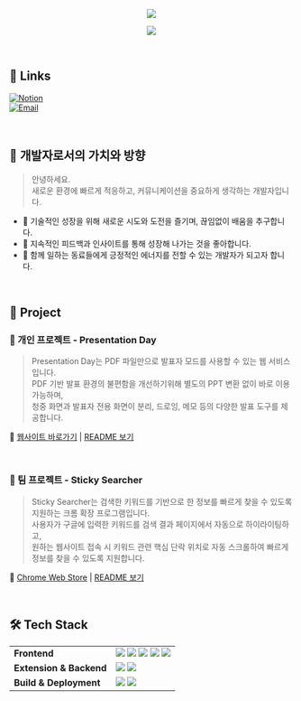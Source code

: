 <p align="center">
  <img src="https://capsule-render.vercel.app/api?type=waving&color=39FF14&height=270&section=header&text=Lee%20JongSeok&fontSize=45&fontAlign=75&fontColor=ffffff&desc=Frontend%20Engineer&descSize=17&descAlign=83" />
</p>

<p align="center">
  <img src="https://readme-typing-svg.herokuapp.com?font=Fira+Code&size=30&pause=1000&color=39FF14&center=true&vCenter=true&width=600&lines=Welcome+my+github!+👋" />
</p>

</br>

## 📎 Links

[![Notion](https://img.shields.io/badge/Notion-학습기록-000000?style=flat&logo=notion&logoColor=white)](https://www.notion.so/1d051e968f0a800bb413fc398136fefa)  
[![Email](https://img.shields.io/badge/Email-josuk0212@gmail.com-EA4335?style=flat&logo=gmail&logoColor=white)](mailto:josuk0212@gmail.com)

</br>

## 🧭 개발자로서의 가치와 방향

> 안녕하세요.  
> 새로운 환경에 빠르게 적응하고, 커뮤니케이션을 중요하게 생각하는 개발자입니다.

- 🚀 기술적인 성장을 위해 새로운 시도와 도전을 즐기며, 끊임없이 배움을 추구합니다.  
- 🔄 지속적인 피드백과 인사이트를 통해 성장해 나가는 것을 좋아합니다.  
- 🌱 함께 일하는 동료들에게 긍정적인 에너지를 전할 수 있는 개발자가 되고자 합니다.

</br>

## 🚀 Project

### 💁 개인 프로젝트 - Presentation Day
> Presentation Day는 PDF 파일만으로 발표자 모드를 사용할 수 있는 웹 서비스입니다.  
> PDF 기반 발표 환경의 불편함을 개선하기위해 별도의 PPT 변환 없이 바로 이용 가능하며,  
> 청중 화면과 발표자 전용 화면이 분리, 드로잉, 메모 등의 다양한 발표 도구를 제공합니다.

🔗 [웹사이트 바로가기](https://presentation-day.today/) | [README 보기](https://github.com/josuk0212/Presentation-Day/tree/docs/README)

</br>

### 👫 팀 프로젝트 - Sticky Searcher
> Sticky Searcher는 검색한 키워드를 기반으로 한 정보를 빠르게 찾을 수 있도록 지원하는 크롬 확장 프로그램입니다.  
> 사용자가 구글에 입력한 키워드를 검색 결과 페이지에서 자동으로 하이라이팅하고,  
> 원하는 웹사이트 접속 시 키워드 관련 핵심 단락 위치로 자동 스크롤하여 빠르게 정보를 찾을 수 있도록 지원합니다.

🔗 [Chrome Web Store](https://chromewebstore.google.com/detail/sticky-searcher/hgffglicdkekapoilckejhebgopacdld?hl=ko&utm_source=ext_sidebar) | [README 보기](https://github.com/Sticky-Seacher/sticky-searcher-extension)

</br>

## 🛠 Tech Stack

<table>
  <tr>
    <td><strong>Frontend</strong></td>
    <td>
      <img src="https://img.shields.io/badge/JavaScript-F7DF1E?style=flat-square&logo=javascript&logoColor=black" />
      <img src="https://img.shields.io/badge/React-61DAFB?style=flat-square&logo=react&logoColor=black" />
      <img src="https://img.shields.io/badge/Zustand-F97316?style=flat-square" />
      <img src="https://img.shields.io/badge/Tailwind_CSS-06B6D4?style=flat-square&logo=tailwindcss&logoColor=white" />
      <img src="https://img.shields.io/badge/DaisyUI-FF69B4?style=flat-square&logo=tailwindcss&logoColor=white" />
    </td>
  </tr>
  <tr>
    <td><strong>Extension & Backend</strong></td>
    <td>
      <img src="https://img.shields.io/badge/Chrome_Extension-4285F4?style=flat-square&logo=googlechrome&logoColor=white" />
      <img src="https://img.shields.io/badge/Firebase-FFCA28?style=flat-square&logo=firebase&logoColor=black" />
    </td>
  </tr>
  <tr>
    <td><strong>Build & Deployment</strong></td>
    <td>
      <img src="https://img.shields.io/badge/Vite-646CFF?style=flat-square&logo=vite&logoColor=white" />
      <img src="https://img.shields.io/badge/Netlify-00C7B7?style=flat-square&logo=netlify&logoColor=white" />
    </td>
  </tr>
</table>
